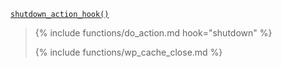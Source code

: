 <p><code><a href="https://developer.wordpress.org/reference/functions/shutdown_action_hook/">shutdown_action_hook()</a></code></p>

<blockquote>

{% include functions/do_action.md hook="shutdown" %}

{% include functions/wp_cache_close.md %}

</blockquote>
